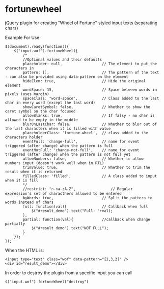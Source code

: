 fortunewheel
============

jQuery plugin for creating "Wheel of Fortune" styled input texts (separating chars)

Example For Use:

	$(document).ready(function(){
		$("input.wof").fortuneWheel({
			/*
			//Optional values and their defaults
			placeholder: null, 					// The element to put the characters in
			pattern: [], 						// The pattern of the text - can also be provided using data-pattern on the element
			hideElem: true, 					// Hide the original element
			wordSpace: 15, 						// Space between words in pixels (uses margin)
			spaceClass: "word-space",			// Class added to the last char in every word (except the last word)
			showCaretSymbol: false, 			// Whether to show the caret symbol on the char focused
			allowBlanks: true,					// If falsy - no char is allowed to be empty in the middle
			blurOnLastChar: false, 				// Whether to blur out of the last characters when it is filled with value
			placeholderClass: 'fortune-wheel',	// class added to the characters holder
			eventFull: 'change-full', 			// name for event triggered (after change) when the pattern is full
			eventNotFull: 'change-not-full', 	// name for event triggered (after change) when the pattern is not full yet
			allowNumbers: false, 				// Whether to allow numbers input (doesn't work well when in RTL)
			trimValue: true, 					// Whether to trim the result when it is returned
			filledClass: 'filled', 				// A class added to input when it is fill
			*/
			//restrict: "א-תa-zA-Z",				// Regular expression's set of characthers allowed to be entered
			byWords: true,						// Split the pattern to words instead of chars
			full: function(val){ 				// Callback when full
				$("#result_demo").text("Full: "+val);
			},
			partial: function(val){ 			//callback when change partially
				$("#result_demo").text("NOT FULL");
			}
		});
	});

	
When the HTML is:

	<input type="text" class="wof" data-pattern="[2,3,2]" />
	<div id="result_demo"></div>
	
	

In order to destroy the plugin from a specific input you can call

	$("input.wof").fortuneWheel("destroy")
	
